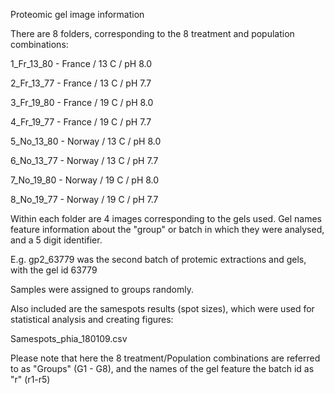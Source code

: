 Proteomic gel image information

There are 8 folders, corresponding to the 8 treatment and population combinations:

1_Fr_13_80 - France / 13 C / pH 8.0

2_Fr_13_77 - France / 13 C / pH 7.7

3_Fr_19_80 - France / 19 C / pH 8.0

4_Fr_19_77 - France / 19 C / pH 7.7

5_No_13_80 - Norway / 13 C / pH 8.0

6_No_13_77 - Norway / 13 C / pH 7.7

7_No_19_80 - Norway / 19 C / pH 8.0

8_No_19_77 - Norway / 19 C / pH 7.7


Within each folder are 4 images corresponding to the gels used. Gel names feature information about the "group" or batch in which they were analysed, and a 5 digit identifier.

E.g. gp2_63779 was the second batch of protemic extractions and gels, with the gel id 63779

Samples were assigned to groups randomly.

Also included are the samespots results (spot sizes), which were used for statistical analysis and creating figures:

Samespots_phia_180109.csv

Please note that here the 8 treatment/Population combinations are referred to as "Groups" (G1 - G8), and the names of the gel feature the batch id as "r" (r1-r5)
